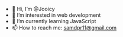 - 👋 Hi, I’m @Jooicy
- 👀 I’m interested in web development
- 🌱 I’m currently learning JavaScript
- 📫 How to reach me: samdpr11@gmail.com
